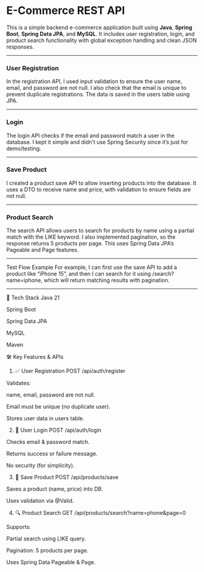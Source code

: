 # E-Commerce REST API
This is a simple backend e-commerce application built using **Java**, **Spring Boot**, **Spring Data JPA**, and **MySQL**. It includes user registration, login, and product search functionality with global exception handling and clean JSON responses.
________________________________________
### User Registration
In the registration API, I used input validation to ensure the user name, email, and password are not null. I also check that the email is unique to prevent duplicate registrations. The data is saved in the users table using JPA.
________________________________________
### Login
The login API checks if the email and password match a user in the database. I kept it simple and didn’t use Spring Security since it’s just for demo/testing.
________________________________________
### Save Product
I created a product save API to allow inserting products into the database. It uses a DTO to receive name and price, with validation to ensure fields are not null.
________________________________________
### Product Search
The search API allows users to search for products by name using a partial match with the LIKE keyword. I also implemented pagination, so the response returns 5 products per page. This uses Spring Data JPA’s Pageable and Page<Product> features.
________________________________________

Test Flow Example
For example, I can first use the save API to add a product like “iPhone 15”, and then I can search for it using /search?name=iphone, which will return matching results with pagination. 

---

🔧 Tech Stack
Java 21

Spring Boot

Spring Data JPA

MySQL

Maven

🛠️ Key Features & APIs
1. ✅ User Registration
POST /api/auth/register

Validates:

name, email, password are not null.

Email must be unique (no duplicate user).

Stores user data in users table.

2. 🔐 User Login
POST /api/auth/login

Checks email & password match.

Returns success or failure message.

No security (for simplicity).

3. 💾 Save Product
POST /api/products/save

Saves a product (name, price) into DB.

Uses validation via @Valid.

4. 🔍 Product Search
GET /api/products/search?name=phone&page=0

Supports:

Partial search using LIKE query.

Pagination: 5 products per page.

Uses Spring Data Pageable & Page<Product>.
